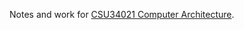 Notes and work for [CSU34021 Computer Architecture](https://tcd.blackboard.com/ultra/courses/_102408_1/outline).
